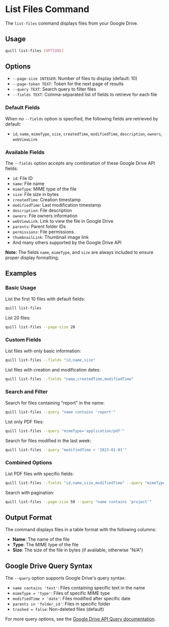 # List Files Command

The `list-files` command displays files from your Google Drive.

## Usage

```bash
quill list-files [OPTIONS]
```

## Options

- `--page-size INTEGER`: Number of files to display (default: 10)
- `--page-token TEXT`: Token for the next page of results
- `--query TEXT`: Search query to filter files
- `--fields TEXT`: Comma-separated list of fields to retrieve for each file

### Default Fields

When no `--fields` option is specified, the following fields are retrieved by default:
- `id`, `name`, `mimeType`, `size`, `createdTime`, `modifiedTime`, `description`, `owners`, `webViewLink`

### Available Fields

The `--fields` option accepts any combination of these Google Drive API fields:
- `id`: File ID
- `name`: File name
- `mimeType`: MIME type of the file
- `size`: File size in bytes
- `createdTime`: Creation timestamp
- `modifiedTime`: Last modification timestamp
- `description`: File description
- `owners`: File owners information
- `webViewLink`: Link to view the file in Google Drive
- `parents`: Parent folder IDs
- `permissions`: File permissions
- `thumbnailLink`: Thumbnail image link
- And many others supported by the Google Drive API

**Note:** The fields `name`, `mimeType`, and `size` are always included to ensure proper display formatting.

## Examples

### Basic Usage

List the first 10 files with default fields:
```bash
quill list-files
```

List 20 files:
```bash
quill list-files --page-size 20
```

### Custom Fields

List files with only basic information:
```bash
quill list-files --fields "id,name,size"
```

List files with creation and modification dates:
```bash
quill list-files --fields "name,createdTime,modifiedTime"
```

### Search and Filter

Search for files containing "report" in the name:
```bash
quill list-files --query "name contains 'report'"
```

List only PDF files:
```bash
quill list-files --query "mimeType='application/pdf'"
```

Search for files modified in the last week:
```bash
quill list-files --query "modifiedTime > '2023-01-01'"
```

### Combined Options

List PDF files with specific fields:
```bash
quill list-files --fields "id,name,size,modifiedTime" --query "mimeType='application/pdf'"
```

Search with pagination:
```bash
quill list-files --page-size 50 --query "name contains 'project'"
```

## Output Format

The command displays files in a table format with the following columns:
- **Name**: The name of the file
- **Type**: The MIME type of the file
- **Size**: The size of the file in bytes (if available, otherwise "N/A")

## Google Drive Query Syntax

The `--query` option supports Google Drive's query syntax:
- `name contains 'text'`: Files containing specific text in the name
- `mimeType = 'type'`: Files of specific MIME type
- `modifiedTime > 'date'`: Files modified after specific date
- `parents in 'folder_id'`: Files in specific folder
- `trashed = false`: Non-deleted files (default)

For more query options, see the [Google Drive API Query documentation](https://developers.google.com/drive/api/guides/search-files).
